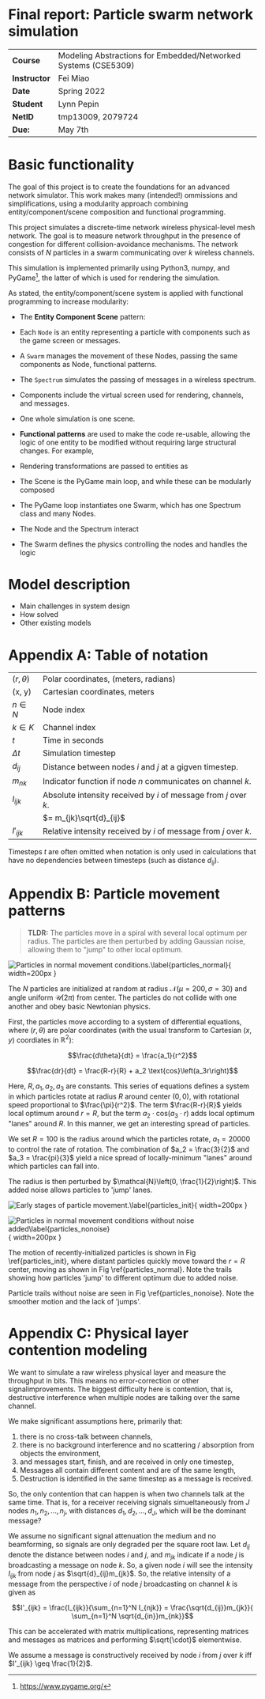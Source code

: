 # Final report: Particle swarm network simulation

| | |
|-|-|
| **Course**     | Modeling Abstractions for Embedded/Networked Systems (CSE5309) |
| **Instructor** | Fei Miao
| **Date**       | Spring 2022
| **Student**    | Lynn Pepin
| **NetID**      | tmp13009, 2079724
| **Due:**       | May 7th

# Basic functionality

The goal of this project is to create the foundations for an advanced network simulator. This work makes many (intended!) ommissions and simplifications, using a modularity approach combining entity/component/scene composition and functional programming.

This project simulates a discrete-time network wireless physical-level mesh network. The goal is to measure network throughput in the presence of congestion for different collision-avoidance mechanisms. The network consists of $N$ particles in a swarm communicating over $k$ wireless channels.

This simulation is implemented primarily using Python3, numpy, and PyGame[^pygame], the latter of which is used for rendering the simulation.

[^pygame]: https://www.pygame.org/

As stated, the entity/component/scene system is applied with functional programming to increase modularity:

- The **Entity Component Scene** pattern:
 - Each `Node` is an entity representing a particle with components such as the game screen or messages.
 - A `Swarm` manages the movement of these Nodes, passing the same components as Node,  functional patterns.
 - The `Spectrum` simulates the passing of messages in a wireless spectrum.
 - Components include the virtual screen used for rendering, channels, and messages.
 - One whole simulation is one scene.
 - **Functional patterns** are used to make the code re-usable, allowing the logic of one entity to be modified without requiring large structural changes. For example,
  - Rendering transformations are passed to entities as 

 - The Scene is the PyGame main loop, and while these can be modularly composed
 - The PyGame loop instantiates one Swarm, which has one Spectrum class and many Nodes.
 - The Node and the Spectrum interact 
 - The Swarm defines the physics controlling the nodes and handles the logic

# Model description

- Main challenges in system design
- How solved
- Other existing models



# Appendix A: Table of notation

|||
|-|-|
| $(r, \theta)$ | Polar coordinates, (meters, radians)
| (x, y)      | Cartesian coordinates, meters
| $n \in N$   | Node index
| $k \in K$   | Channel index
| $t$         | Time in seconds
| $\Delta t$  | Simulation timestep
| $d_{ij}$    | Distance between nodes $i$ and $j$ at a gigven timestep.
| $m_{nk}$    | Indicator function if node $n$ communicates on channel $k$.
| $I_{ijk}$   | Absolute intensity received by $i$ of message from $j$ over $k$. 
| | $= m_{jk}\sqrt{d}_{ij}$
| $I'_{ijk}$ | Relative intensity received by $i$ of message from $j$ over $k$. 


Timesteps $t$ are often omitted when notation is only used in calculations that have no dependencies between timesteps (such as distance $d_{ij}$).


<!-- The goal of this system is to simulate the physical layer of a wireless mesh network in order to measure its raw throughput. The network is composed of $N$ nodes, operating as a swarm

This system simulates the motion of $N$ massless particles, communicating over a wireless system with $K$ channels -->

<!-- # Appendix A: Signals and bits

We want to simulate a raw wireless physical layer and measure the throughput in bits. This means no error-correction. We use a simplified formula for loss:[^pathloss]

$$L = 20 \log_{10}\left(4\pi d \lambda^{-1}\right)$$

where $d$ is in meters and $\lambda = 6\cdot10^{9}\text{Hz} = 6\text{GHz}$.

[^pathloss]: Path loss details are succinctly explained at https://en.wikipedia.org/wiki/Path_loss

Signal attenuation is roughly modeled by $I = e^{-a\cdot d}$, where $I$ is the signal intensity ratio, $a$ is a coefficient, and $d$ is distance (in meters for our purpose). We use this intenisty, $I$ (which ranges from 1 to 0) as the probability a single bit is lost to noise.

There are *very very many* constants one needs to derive or source, many of which are not open knowledge as 6GHz WiFi is very new. Relevant constants include 6GHz background noise levels and attenuation rate through different mediums. 

 We assume an attenuation of roughly 50 dB per meter (https://www.extremenetworks.com/extreme-networks-blog/how-far-will-wi-fi-6e-travel-in-6-ghz/, https://www.nctatechnicalpapers.com/Paper/2019/2019-the-promise-of-wifi-in-the-6-ghz-band/download). This means --->




# Appendix B: Particle movement patterns

> **TLDR:** The particles move in a spiral with several local optimum per radius. The particles are then perturbed by adding Gaussian noise, allowing them to "jump" to other local optimum.

![Particles in normal movement conditions.\label{particles_normal}](a_particles_normal.png "Particles in normal movement conditions."){ width=200px }


The $N$ particles are initialized at random at radius $\mathcal{N}(\mu=200,\sigma=30)$ and angle uniform $\mathcal{U}(2\pi)$ from center. The particles do not collide with one another and obey basic Newtonian physics.

First, the particles move according to a system of differential equations, where $(r, \theta)$ are polar coordinates (with the usual transform to Cartesian $(x, y)$ coordiates in $\mathbb{R}^2$):

$$\frac{d\theta}{dt} = \frac{a_1}{r^2}$$

$$\frac{dr}{dt} = \frac{R-r}{R} + a_2 \text{cos}\left(a_3r\right)$$

Here, $R, a_1, a_2, a_3$ are constants. This series of equations defines a system in which particles rotate at radius $R$ around center $(0, 0)$, with rotational speed proportional to $\frac{\pi}{r^2}$. The term $\frac{R-r}{R}$ yields local optimum around $r = R$, but the term $a_2\cdot \text{cos}\left(a_3\cdot r\right)$ adds local optimum "lanes" around $R$. In this manner, we get an interesting spread of particles.

We set $R=100$ is the radius around which the particles rotate, $a_1 = 20000$ to control the rate of rotation. The combination of $a_2 = \frac{3}{2}$ and $a_3 = \frac{pi}{3}$ yield a nice spread of locally-minimum "lanes" around which particles can fall into.

The radius is then perturbed by $\mathcal{N}\left(0, \frac{1}{2}\right)$. This added noise allows particles to 'jump' lanes.


![Early stages of particle movement.\label{particles_init}](a_particles_init.png "Early stages of particle movement."){ width=200px }

![Particles in normal movement conditions without noise added\label{particles_nonoise}](a_particles_nonoise.png "Particles in normal movement conditions without noise added"){ width=200px }


The motion of recently-initialized particles is shown in Fig \ref{particles_init}, where distant particles quickly move toward the $r=R$ center, moving as shown in Fig \ref{particles_normal}. Note the trails showing how particles 'jump' to different optimum due to added noise.

Particle trails without noise are seen in Fig \ref{particles_nonoise}. Note the smoother motion and the lack of 'jumps'.


# Appendix C: Physical layer contention modeling

We want to simulate a raw wireless physical layer and measure the throughput in bits. This means no error-correction or other signalimprovements. The biggest difficulty here is contention, that is, destructive interference when multiple nodes are talking over the same channel.

We make significant assumptions here, primarily that: 

1. there is no cross-talk between channels,
2. there is no background interference and no scattering / absorption from objects the environment,
3. and messages start, finish, and are received in only one timestep,
4. Messages all contain different content and are of the same length,
5. Destruction is identified in the same timestep as a message is received.

So, the only contention that can happen is when two channels talk at the same time. That is, for a receiver receiving signals simueltaneously from $J$ nodes $n_1, n_2, ..., n_j$, with distances $d_1, d_2, ..., d_J$, which will be the dominant message?

We assume no significant signal attenuation the medium and no beamforming, so signals are only degraded per the square root law. Let $d_{ij}$ denote the distance between nodes $i$ and $j$, and $m_{jk}$ indicate if a node $j$ is broadcasting a message on node $k$. So, a given node $i$ will see the intensity $I_{ijk}$ from node $j$ as $\sqrt{d}_{ij}m_{jk}$. So, the relative intensity of a message from the perspective $i$ of node $j$ broadcasting on channel $k$ is given as 

$$I'_{ijk} = \frac{I_{ijk}}{\sum_{n=1}^N I_{njk}} = \frac{\sqrt{d_{ij}}m_{jk}}{ \sum_{n=1}^N \sqrt{d_{in}}m_{nk}}$$

This can be accelerated with matrix multiplications, representing matrices and messages as matrices and performing $\sqrt{\cdot}$ elementwise. 

We assume a message is constructively received by node $i$ from $j$ over $k$ iff $I'_{ijk} \geq \frac{1}{2}$.





<!-- So, a given signal from node $j$ will have intensity $d_i^{-2}$ in the perspective of the receiver. So, for a given node $j' \in \{1, J\}$, its relative power from a receivers point of view, compared to each other node, is denoted as $$\frac{d_{j'}^{-2}}{d_{j'}^{-2} - \sum_{i=1}^J {d_j'^{-2}}} = 1 - \left(\sum_{i=1}^J {d_j^{-2}}\right)^{-1}$$ -->





<!-- Signal loss can be modeled as $e^{ad}$, where $a$ is some constant and $d$ is the distance. We let the ratio between signal-levels be the measurement of strength. We can assume only destructive (since constructive interference would be very unlikely for any significantly long message.)

So, for a given node $j' \in \{1, J\}$, its relative power from a receivers point of view, compared to each other node, is denoted as $$\frac{e^{ad_{J'}}}{e^{ad_{J'} = \sum_{i=1}^Je^{d_{i}}}.$$

Here, $a$ controls attenuation. For very small $a$, attenuation will be nearly linear with distance --->

